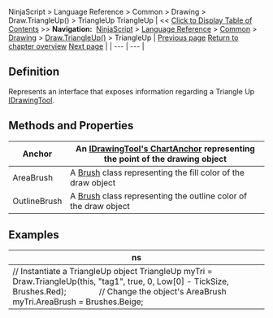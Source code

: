 ﻿
NinjaScript > Language Reference > Common > Drawing > Draw.TriangleUp() > TriangleUp
TriangleUp
| << [Click to Display Table of Contents](triangleup.md) >> **Navigation:**     [NinjaScript](ninjascript-1.md) > [Language Reference](language_reference_wip-1.md) > [Common](common-1.md) > [Drawing](drawing-1.md) > [Draw.TriangleUp()](draw_triangleup-1.md) > TriangleUp | [Previous page](draw_triangleup-1.md) [Return to chapter overview](draw_triangleup-1.md) [Next page](draw_verticalline-1.md) |
| --- | --- |
## Definition
Represents an interface that exposes information regarding a Triangle Up [IDrawingTool](idrawingtool-1.md).
 
## Methods and Properties
| Anchor | An [IDrawingTool's ChartAnchor](idrawingtool-1.htm#chartanchor) representing the point of the drawing object |
| --- | --- |
| AreaBrush | A [Brush](http://msdn.microsoft.com/en-us/library/system.windows.media.brush(v=vs.110).aspx) class representing the fill color of the draw object |
| OutlineBrush | A [Brush](http://msdn.microsoft.com/en-us/library/system.windows.media.brush(v=vs.110).aspx) class representing the outline color of the draw object |

## 
## 
## Examples
| ns |
| --- |
| // Instantiate a TriangleUp object TriangleUp myTri = Draw.TriangleUp(this, "tag1", true, 0, Low[0] - TickSize, Brushes.Red);               // Change the object's AreaBrush myTri.AreaBrush = Brushes.Beige; |
